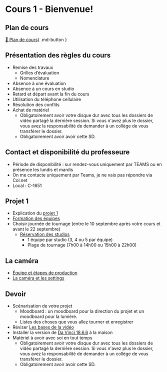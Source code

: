 # Cours 1 - Bienvenue!

## Plan de cours
[📁 Plan de cours](https://cmontmorency365-my.sharepoint.com/:w:/g/personal/flpilote_cmontmorency_qc_ca/EZ2zuGulqO9HvRUtBEgudsIBuWsRjKMxWLrHNtcz5q8kpA?e=yI52oj){ .md-button }   <br>

## Présentation des règles du cours
* Remise des travaux
  * Grilles d’évaluation
  * Nomenclature
* Absence à une évaluation
* Absence à un cours en studio
* Retard et départ avant la fin du cours
* Utilisation du téléphone cellulaire
* Résolution des conflits
* Achat de matériel
  * Obligatoirement avoir votre disque dur avec tous les dossiers de vidéo partagé la dernière session. Si vous n'avez plus le dossier, vous avez la responsabilité de demander à un collège de vous transférer le dossier.
  * Obligatoirement avoir avoir cette SD.

  
## Contact et disponibilité du professeure
* Période de disponibilité : sur rendez-vous uniquement par TEAMS ou en présence les lundis et mardis
* On me contacte uniquement par Teams, je ne vais pas répondre via Col.net
* Local : C-1651
  
## Projet 1 
* Explication du [projet 1](https://cmontmorency365-my.sharepoint.com/:w:/g/personal/flpilote_cmontmorency_qc_ca/EZMj7dktXu5PjGhgHdN8XRsBlUMZumxb3tXLzAbIhz9mxQ?e=xTZ7hV)
* [Formation des équipes](https://cmontmorency365-my.sharepoint.com/:w:/g/personal/flpilote_cmontmorency_qc_ca/EQgpWSSXSqFNu4jZFArMR_MBzw0ZKzsCVkVr0l1j7GLQVw?e=aPDlKr)
* Choisir journée de tournage (entre le 10 septembre après votre cours et avant le 22 septembre)
  * [Réservation des studios](https://teamup.com/ks5tb2ed4b9yetgo9v)
    * 1 équipe par studio (3, 4 ou 5 par équipe)
    * Plage de tournage (7h00 à 14h00 ou 15h00 à 22h00)


## La caméra
* [Équipe et étapes de production](https://cmontmorency365-my.sharepoint.com/:p:/g/personal/flpilote_cmontmorency_qc_ca/ESxtiN2BY0dJgKzdREJtL-gB4RzfpaeDNt8apqepW6vTXQ?e=hwqIaq)
* [La caméra et les settings](https://cmontmorency365-my.sharepoint.com/:p:/g/personal/flpilote_cmontmorency_qc_ca/ETcDqse5CwlGi2FD-pF9RTUB38DuY9r-ZPDg-AE0bWkw1Q?e=WwcC5d)

## Devoir
* Scénarisation de votre projet
  * Moodboard : un moodboard pour la direction du projet et un moodboard pour la lumière. 
  * Listes des choses que vous allez tourner et enregistrer
* Réviser [Les bases de la vidéo](https://cmontmorency365-my.sharepoint.com/:f:/g/personal/flpilote_cmontmorency_qc_ca/EsS5H-R9oIZGpS_T2LlU9sgB8p_AnoTlfrmvkf6aAoBrzA?e=cZqVH6)
* Installer la version de [Da Vinci 18.6.6](https://www.blackmagicdesign.com/support/) à la maison
* Matériel à avoir avec soi en tout temps
  * Obligatoirement avoir votre disque dur avec tous les dossiers de vidéo partagé la dernière session. Si vous n'avez plus le dossier, vous avez la responsabilité de demander à un collège de vous transférer le dossier.
  * Obligatoirement avoir avoir cette SD.

